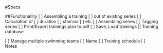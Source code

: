 #Specs

##Functionallity
[ ] Assembling a training
    [ ] out of existing series
[ ] Calculation of 
    [ ] duration
    [ ] stamina
    [ ] etc
[ ] Assembling series 
[ ] Tagging series
[ ] Print/Export trainings plan to pdf
[ ] Save, Load trainings || Training database

[ ] Manage multiple swimming teams
    [ ] Name
    [ ] Training schedule
    [ ] Notes
    
